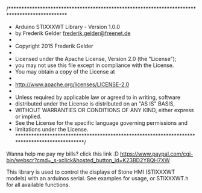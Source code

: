 /**********************************************************************************************
 * Arduino STIXXXWT Library - Version 1.0.0
 * by Frederik Gelder <frederik.gelder@freenet.de>
 *
 * Copyright 2015 Frederik Gelder
 *
 * Licensed under the Apache License, Version 2.0 (the "License");
 * you may not use this file except in compliance with the License.
 * You may obtain a copy of the License at
 *
 * http://www.apache.org/licenses/LICENSE-2.0
 *
 * Unless required by applicable law or agreed to in writing, software
 * distributed under the License is distributed on an "AS IS" BASIS,
 * WITHOUT WARRANTIES OR CONDITIONS OF ANY KIND, either express or implied.
 * See the License for the specific language governing permissions and
 * limitations under the License.
 **********************************************************************************************/

Wanna help me pay my bills?
click this link :D https://www.paypal.com/cgi-bin/webscr?cmd=_s-xclick&hosted_button_id=K23BD2Y8QH7XW

 
This library is used to control the displays of Stone HMI (STIXXXWT models) with an arduinos serial.
See examples for usage, or STIXXXWT.h for all available functions.
